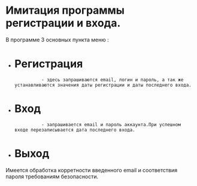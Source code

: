 # Имитация программы регистрации и входа.
В программе 3 основных пункта меню :
  - # Регистрация
                  - здесь запрашиваются email, логин и пароль, а так же устанавливаются значения даты регистрации и даты последнего входа.
  - # Вход
                  - запрашивается email и пароль аккаунта.При успешном входе перезаписывается дата последнего входа.
  - # Выход

Имеется обработка корретности введенного email и соответствия пароля требованиям безопасности.
